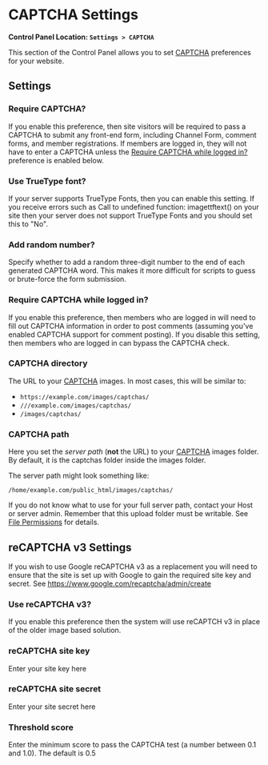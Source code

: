 <!--
    This source file is part of the open source project
    ExpressionEngine User Guide (https://github.com/ExpressionEngine/ExpressionEngine-User-Guide)

    @link      https://expressionengine.com/
    @copyright Copyright (c) 2003-2020, Packet Tide, LLC (https://packettide.com)
    @license   https://expressionengine.com/license Licensed under Apache License, Version 2.0
-->

# CAPTCHA Settings

**Control Panel Location: `Settings > CAPTCHA`**

This section of the Control Panel allows you to set [CAPTCHA](security/captchas.md) preferences for your website.

## Settings

### Require CAPTCHA?

If you enable this preference, then site visitors will be required to pass a CAPTCHA to submit any front-end form, including Channel Form, comment forms, and member registrations. If members are logged in, they will not have to enter a CAPTCHA unless the [Require CAPTCHA while logged in?](#require-captcha-while-logged-in) preference is enabled below.

### Use TrueType font?

If your server supports TrueType Fonts, then you can enable this setting. If you receive errors such as Call to undefined function: imagettftext() on your site then your server does not support TrueType Fonts and you should set this to "No".

### Add random number?

Specify whether to add a random three-digit number to the end of each generated CAPTCHA word. This makes it more difficult for scripts to guess or brute-force the form submission.

### Require CAPTCHA while logged in?

If you enable this preference, then members who are logged in will need to fill out CAPTCHA information in order to post comments (assuming you've enabled CAPTCHA support for comment posting). If you disable this setting, then members who are logged in can bypass the CAPTCHA check.

### CAPTCHA directory

The URL to your [CAPTCHA](security/captchas.md) images. In most cases, this will be similar to:

- `https://example.com/images/captchas/`
- `///example.com/images/captchas/`
- `/images/captchas/`

### CAPTCHA path

Here you set the _server path_ (**not** the URL) to your [CAPTCHA](security/captchas.md) images folder. By default, it is the captchas folder inside the images folder.

The server path might look something like:

    /home/example.com/public_html/images/captchas/

If you do not know what to use for your full server path, contact your Host or server admin. Remember that this upload folder must be writable. See [File Permissions](troubleshooting/general.md#file-permissions) for details.

## reCAPTCHA v3 Settings

If you wish to use Google reCAPTCHA v3 as a replacement you will need to ensure that the site is set up with Google to gain the required site key and secret. See https://www.google.com/recaptcha/admin/create

### Use reCAPTCHA v3?

If you enable this preference then the system will use reCAPTCH v3 in place of the older image based solution.

### reCAPTCHA site key

Enter your site key here

### reCAPTCHA site secret

Enter your site secret here

### Threshold score

Enter the minimum score to pass the CAPTCHA test (a number between 0.1 and 1.0).  The default is 0.5
